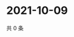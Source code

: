 # 2021-10-09

共 0 条

<!-- BEGIN -->
<!-- 最后更新时间 Sat Oct 09 2021 21:18:18 GMT+0800 (China Standard Time) -->

<!-- END -->
